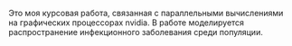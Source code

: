 Это моя курсовая работа, связанная с параллельными вычислениями на графических процессорах nvidia. В работе моделируется распространение инфекционного заболевания среди популяции. 

